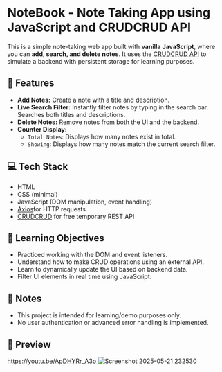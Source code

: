 # NoteBook - Note Taking App using JavaScript and CRUDCRUD API

This is a simple note-taking web app built with **vanilla JavaScript**, where you can **add, search, and delete notes**. It uses the [CRUDCRUD API](https://crudcrud.com/) to simulate a backend with persistent storage for learning purposes.

## 🔧 Features

- **Add Notes:** Create a note with a title and description.
- **Live Search Filter:** Instantly filter notes by typing in the search bar. Searches both titles and descriptions.
- **Delete Notes:** Remove notes from both the UI and the backend.
- **Counter Display:**
  - `Total Notes`: Displays how many notes exist in total.
  - `Showing`: Displays how many notes match the current search filter.

## 💻 Tech Stack

- HTML
- CSS (minimal)
- JavaScript (DOM manipulation, event handling)
- [Axios](https://axios-http.com/docs/intro)for HTTP requests
- [CRUDCRUD](https://crudcrud.com/) for free temporary REST API

## 🎯 Learning Objectives

- Practiced working with the DOM and event listeners.
- Understand how to make CRUD operations using an external API.
- Learn to dynamically update the UI based on backend data.
- Filter UI elements in real time using JavaScript.

## 📌 Notes

- This project is intended for learning/demo purposes only.
- No user authentication or advanced error handling is implemented.

## 📸 Preview

https://youtu.be/ApDHYRr_A3o
![Screenshot 2025-05-21 232530](https://github.com/user-attachments/assets/e39a64f6-2c39-4226-88dc-f7c7b2b02dfa)



